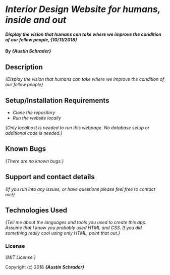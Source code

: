 # _Interior Design Website for humans, inside and out_

#### _Display the vision that humans can take where we improve the condition of our fellow people, {10/11/2018}_

#### By _**{Austin Schrader}**_

## Description

_{Display the vision that humans can take where we improve the condition of our fellow people}_

## Setup/Installation Requirements

* _Clone the repository_
* _Run the website locally_

_{Only localhost is needed to run this webpage. No database setup or additional code is needed.}_

## Known Bugs

_{There are no known bugs.}_

## Support and contact details

_{If you run into any issues, or have questions please feel free to contact me!}_

## Technologies Used

_{Tell me about the languages and tools you used to create this app. Assume that I know you probably used HTML and CSS. If you did something really cool using only HTML, point that out.}_

### License

*{MIT License.}*

Copyright (c) 2018 **_{Austin Schrader}_**
